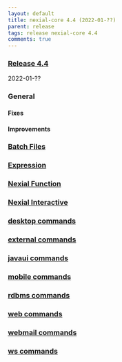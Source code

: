 ```yaml
---
layout: default
title: nexial-core 4.4 (2022-01-??)
parent: release
tags: release nexial-core 4.4
comments: true
---
```


### <a href="https://github.com/nexiality/nexial-core/releases/tag/nexial-core-v4.4_????" class="external-link" target="_nexial_link">Release 4.4</a>
2022-01-??


### General

#### Fixes

#### Improvements


### [Batch Files](../userguide/BatchFiles)


### [Expression](../expression)


### [Nexial Function](../functions)


### [Nexial Interactive](../interactive)


### [desktop commands](../commands/desktop)


### [external commands](../commands/external)


### [javaui commands](../commands/javaui)


### [mobile commands](../commands/mobile)


### [rdbms commands](../commands/rdbms)


### [web commands](../commands/web)


### [webmail commands](../commands/webmail)


### [ws commands](../commands/ws)
